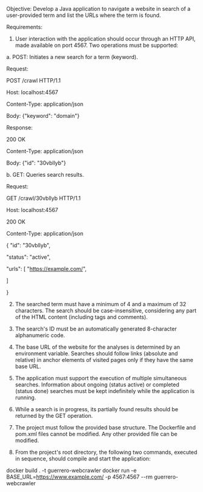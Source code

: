 Objective: Develop a Java application to navigate a website in search of a user-provided term and list the URLs where the term is found.

Requirements:

1. User interaction with the application should occur through an HTTP API, made available on port 4567. Two operations must be supported:

a. POST: Initiates a new search for a term (keyword).

Request:

POST /crawl HTTP/1.1

Host: localhost:4567

Content-Type: application/json

Body: {"keyword": "domain"}

Response:

200 OK

Content-Type: application/json

Body: {"id": "30vbllyb"}

b. GET: Queries search results.

Request:

GET /crawl/30vbllyb HTTP/1.1

Host: localhost:4567

200 OK

Content-Type: application/json

{
  "id": "30vbllyb",
  
  "status": "active",
  
  "urls": [
    "https://example.com/",
    
  ]
  
}

2. The searched term must have a minimum of 4 and a maximum of 32 characters. The search should be case-insensitive, considering any part of the HTML content (including tags and comments).

3. The search's ID must be an automatically generated 8-character alphanumeric code.

4. The base URL of the website for the analyses is determined by an environment variable. Searches should follow links (absolute and relative) in anchor elements of visited pages only if they have the same base URL.

5. The application must support the execution of multiple simultaneous searches. Information about ongoing (status active) or completed (status done) searches must be kept indefinitely while the application is running.

6. While a search is in progress, its partially found results should be returned by the GET operation.

7. The project must follow the provided base structure. The Dockerfile and pom.xml files cannot be modified. Any other provided file can be modified.

8. From the project's root directory, the following two commands, executed in sequence, should compile and start the application:

docker build . -t guerrero-webcrawler
docker run -e BASE_URL=https://www.example.com/ -p 4567:4567 --rm guerrero-webcrawler

